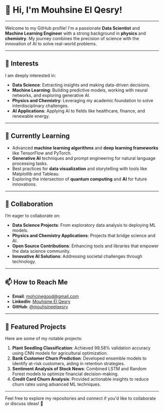 # 👋 Hi, I'm Mouhsine El Qesry!

---

Welcome to my GitHub profile! I'm a passionate **Data Scientist** and **Machine Learning Engineer** with a strong background in **physics** and **chemistry**. My journey combines the precision of science with the innovation of AI to solve real-world problems.

---

## 👀 Interests
I am deeply interested in:
- **Data Science**: Extracting insights and making data-driven decisions.
- **Machine Learning**: Building predictive models, working with neural networks, and exploring generative AI.
- **Physics and Chemistry**: Leveraging my academic foundation to solve interdisciplinary challenges.
- **AI Applications**: Applying AI to fields like healthcare, finance, and renewable energy.

---

## 🌱 Currently Learning
- Advanced **machine learning algorithms** and **deep learning frameworks** like TensorFlow and PyTorch.
- **Generative AI** techniques and prompt engineering for natural language processing tasks.
- Best practices for **data visualization** and storytelling with tools like Matplotlib and Tableau.
- Exploring the intersection of **quantum computing** and **AI** for future innovations.

---

## 💞️ Collaboration
I’m eager to collaborate on:
- **Data Science Projects**: From exploratory data analysis to deploying ML models.
- **Physics and Chemistry Applications**: Projects that bridge science and AI.
- **Open Source Contributions**: Enhancing tools and libraries that empower the data science community.
- **Innovative AI Solutions**: Addressing societal challenges through technology.

---

## 📫 How to Reach Me
- **Email**: [mohcinegood@gmail.com](mailto:mohcinegood@gmail.com)
- **LinkedIn**: [Mouhsine El Qesry](https://www.linkedin.com/in/mouhsine-el-qesry)
- **GitHub**: [@mouhsineelqesry](https://github.com/mouhsineelqesry)

---

## 🌟 Featured Projects
Here are some of my notable projects:
1. **Plant Seedling Classification**: Achieved 99.58% validation accuracy using CNN models for agricultural optimization.
2. **Bank Customer Churn Prediction**: Developed ensemble models to identify at-risk customers, aiding in retention strategies.
3. **Sentiment Analysis of Stock News**: Combined LSTM and Random Forest models to optimize financial decision-making.
4. **Credit Card Churn Analysis**: Provided actionable insights to reduce churn rates using advanced ML techniques.

---

Feel free to explore my repositories and connect if you'd like to collaborate or discuss ideas! 🚀

<!---
mouhsineelqesry/mouhsineelqesry is a ✨ special ✨ repository because its `README.md` (this file) appears on your GitHub profile.
You can click the Preview link to take a look at your changes.
--->
